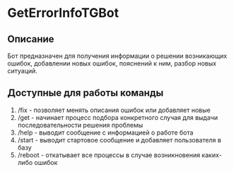 # GetErrorInfoTGBot

## Описание
Бот предназначен для получения информации о решении возникающих ошибок, добавлении новых ошибок, пояснений к ним, разбор
новых ситуаций.

## Доступные для работы команды
1. /fix - позволяет менять описания ошибок или добавляет новые
2. /get - начинает процесс подбора конкретного случая для выдачи последовательности решения проблемы
3. /help - выводит сообщение с информацией о работе бота
4. /start - выводит стартовое сообщение и добавляет пользователя в базу
5. /reboot - откатывает все процессы в случае возникновения каких-либо ошибок
